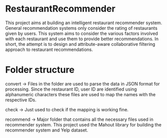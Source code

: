 RestaurantRecommender
=====================

This project aims at building an intelligent restaurant recommender system. General recommendation systems only consider the rating of restaurants given by users. This system aims to consider the various factors involved with each restaurant and use them to provide better recommendations. In short, the attempt is to design and attribute-aware collaborative filtering approach to restaurant recommendations.

Folder structure
================

convert -> Files in the folder are used to parse the data in JSON format for processing. Since the restaurant ID, user ID are identified using alphanumeric characters these files are used to map the names with the respective IDs.

check -> Just used to check if the mapping is working fine.

recommend -> Major folder that contains all the necessary files used in recommender system. This project used the Mahout library for building the recommender system and Yelp dataset.
